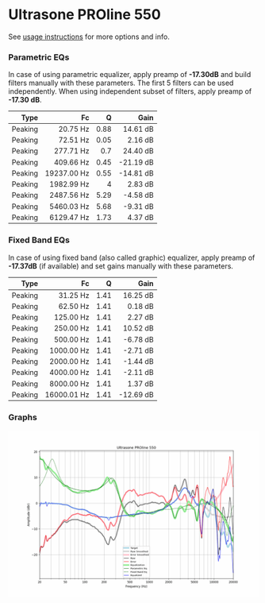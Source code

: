 # Ultrasone PROline 550
See [usage instructions](https://github.com/jaakkopasanen/AutoEq#usage) for more options and info.

### Parametric EQs
In case of using parametric equalizer, apply preamp of **-17.30dB** and build filters manually
with these parameters. The first 5 filters can be used independently.
When using independent subset of filters, apply preamp of **-17.30 dB**.

| Type    | Fc          |    Q | Gain      |
|--------:|------------:|-----:|----------:|
| Peaking | 20.75 Hz    | 0.88 | 14.61 dB  |
| Peaking | 72.51 Hz    | 0.05 | 2.16 dB   |
| Peaking | 277.71 Hz   | 0.7  | 24.40 dB  |
| Peaking | 409.66 Hz   | 0.45 | -21.19 dB |
| Peaking | 19237.00 Hz | 0.55 | -14.81 dB |
| Peaking | 1982.99 Hz  | 4    | 2.83 dB   |
| Peaking | 2487.56 Hz  | 5.29 | -4.58 dB  |
| Peaking | 5460.03 Hz  | 5.68 | -9.31 dB  |
| Peaking | 6129.47 Hz  | 1.73 | 4.37 dB   |

### Fixed Band EQs
In case of using fixed band (also called graphic) equalizer, apply preamp of **-17.37dB**
(if available) and set gains manually with these parameters.

| Type    | Fc          |    Q | Gain      |
|--------:|------------:|-----:|----------:|
| Peaking | 31.25 Hz    | 1.41 | 16.25 dB  |
| Peaking | 62.50 Hz    | 1.41 | 0.18 dB   |
| Peaking | 125.00 Hz   | 1.41 | 2.27 dB   |
| Peaking | 250.00 Hz   | 1.41 | 10.52 dB  |
| Peaking | 500.00 Hz   | 1.41 | -6.78 dB  |
| Peaking | 1000.00 Hz  | 1.41 | -2.71 dB  |
| Peaking | 2000.00 Hz  | 1.41 | -1.44 dB  |
| Peaking | 4000.00 Hz  | 1.41 | -2.11 dB  |
| Peaking | 8000.00 Hz  | 1.41 | 1.37 dB   |
| Peaking | 16000.01 Hz | 1.41 | -12.69 dB |

### Graphs
![](./Ultrasone%20PROline%20550.png)